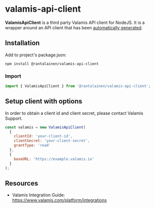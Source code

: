 # valamis-api-client

**ValamisApiClient** is a third party Valamis API client for NodeJS. It is a wrapper around an API client that has been [automatically generated](https://www.npmjs.com/package/swagger-typescript-api).

## Installation

Add to project's package.json:

```
npm install @rantalainen/valamis-api-client
```

### Import

```javascript
import { ValamisApiClient } from '@rantalainen/valamis-api-client';
```

## Setup client with options

In order to obtain a client id and client secret, please contact Valamis Support.

```javascript
const valamis = new ValamisApiClient(
  {
    clientId: 'your-client-id',
    clientSecret: 'your-client-secret',
    grantType: 'read'
  },
  {
    baseURL: 'https://example.valamis.io'
  }
);
```

## Resources

- Valamis Integration Guide: https://www.valamis.com/platform/integrations
